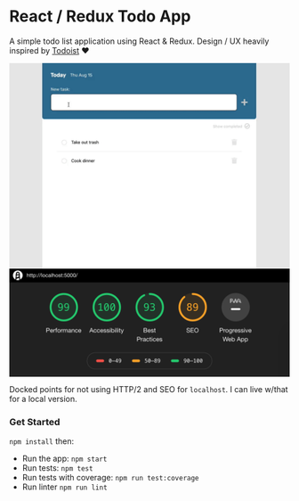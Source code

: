 # React / Redux Todo App

A simple todo list application using React & Redux. Design / UX heavily inspired by [Todoist](https://todoist.com/) :heart:

<img align="center" src="todo-app.gif" alt="gif of the todo app" />

<img align="center" src="todo-app-lighthouse.png" alt="image of the lighthouse audit scores for this app" />

Docked points for not using HTTP/2 and SEO for `localhost`. I can live w/that for a local version.

### Get Started

`npm install` then:

- Run the app: `npm start`
- Run tests: `npm test`
- Run tests with coverage: `npm run test:coverage`
- Run linter `npm run lint`
